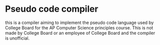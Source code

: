 # Pseudo code compiler
this is a compiler aiming to implement the pseudo code language used by College Board for the AP Computer Science principles course. This is not made by College Board or an employee of College Board and the compiler is unofficial.
